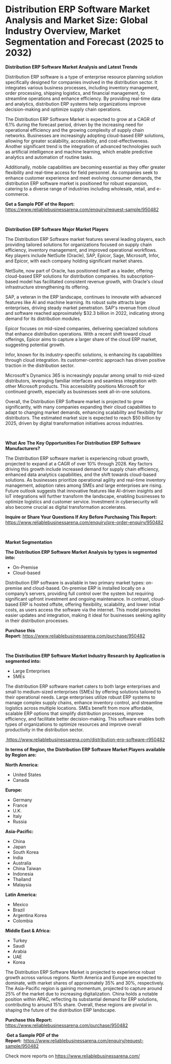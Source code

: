 <p><h1>Distribution ERP Software Market Analysis and Market Size: Global Industry Overview, Market Segmentation and Forecast (2025 to 2032)</h1></p><p><strong>Distribution ERP Software Market Analysis and Latest Trends</strong></p>
<p><p>Distribution ERP software is a type of enterprise resource planning solution specifically designed for companies involved in the distribution sector. It integrates various business processes, including inventory management, order processing, shipping logistics, and financial management, to streamline operations and enhance efficiency. By providing real-time data and analytics, distribution ERP systems help organizations improve decision-making and optimize supply chain operations.</p><p>The Distribution ERP Software Market is expected to grow at a CAGR of 6.1% during the forecast period, driven by the increasing need for operational efficiency and the growing complexity of supply chain networks. Businesses are increasingly adopting cloud-based ERP solutions, allowing for greater scalability, accessibility, and cost-effectiveness. Another significant trend is the integration of advanced technologies such as artificial intelligence and machine learning, which enable predictive analytics and automation of routine tasks.</p><p>Additionally, mobile capabilities are becoming essential as they offer greater flexibility and real-time access for field personnel. As companies seek to enhance customer experience and meet evolving consumer demands, the distribution ERP software market is positioned for robust expansion, catering to a diverse range of industries including wholesale, retail, and e-commerce.</p></p>
<p><strong>Get a Sample PDF of the Report:&nbsp;</strong> <a href="https://www.reliablebusinessarena.com/enquiry/request-sample/950482?utm_campaign=1871&utm_medium=2&utm_source=Github&utm_content=ia&utm_term=08032025&utm_id=distribution-erp-software">https://www.reliablebusinessarena.com/enquiry/request-sample/950482</a></p>
<p>&nbsp;</p>
<p><strong>Distribution ERP Software Major Market Players</strong></p>
<p><p>The Distribution ERP Software market features several leading players, each providing tailored solutions for organizations focused on supply chain efficiency, inventory management, and improved operational workflows. Key players include NetSuite (Oracle), SAP, Epicor, Sage, Microsoft, Infor, and Epicor, with each company holding significant market shares.</p><p>NetSuite, now part of Oracle, has positioned itself as a leader, offering cloud-based ERP solutions for distribution companies. Its subscription-based model has facilitated consistent revenue growth, with Oracle's cloud infrastructure strengthening its offering.</p><p>SAP, a veteran in the ERP landscape, continues to innovate with advanced features like AI and machine learning. Its robust suite attracts large enterprises, driving steady market penetration. SAP's revenue from cloud and software reached approximately $32.3 billion in 2022, indicating strong demand for its distribution modules.</p><p>Epicor focuses on mid-sized companies, delivering specialized solutions that enhance distribution operations. With a recent shift toward cloud offerings, Epicor aims to capture a larger share of the cloud ERP market, suggesting potential growth.</p><p>Infor, known for its industry-specific solutions, is enhancing its capabilities through cloud integration. Its customer-centric approach has driven positive traction in the distribution sector.</p><p>Microsoft's Dynamics 365 is increasingly popular among small to mid-sized distributors, leveraging familiar interfaces and seamless integration with other Microsoft products. This accessibility positions Microsoft for continued growth, especially as businesses seek all-in-one solutions.</p><p>Overall, the Distribution ERP Software market is projected to grow significantly, with many companies expanding their cloud capabilities to adapt to changing market demands, enhancing scalability and flexibility for distributors. The estimated market size is expected to reach $50 billion by 2025, driven by digital transformation initiatives across industries.</p></p>
<p>&nbsp;</p>
<p><strong>What Are The Key Opportunities For Distribution ERP Software Manufacturers?</strong></p>
<p><p>The Distribution ERP software market is experiencing robust growth, projected to expand at a CAGR of over 10% through 2028. Key factors driving this growth include increased demand for supply chain efficiency, enhanced data analytics capabilities, and the shift towards cloud-based solutions. As businesses prioritize operational agility and real-time inventory management, adoption rates among SMEs and large enterprises are rising. Future outlook suggests that innovative features like AI-driven insights and IoT integrations will further transform the landscape, enabling businesses to optimize logistics and customer service. Investment in cybersecurity will also become crucial as digital transformation accelerates.</p></p>
<p><strong>Inquire or Share Your Questions If Any Before Purchasing This Report:</strong> <a href="https://www.reliablebusinessarena.com/enquiry/pre-order-enquiry/950482?utm_campaign=1871&utm_medium=2&utm_source=Github&utm_content=ia&utm_term=08032025&utm_id=distribution-erp-software">https://www.reliablebusinessarena.com/enquiry/pre-order-enquiry/950482</a></p>
<p>&nbsp;</p>
<p><strong>Market Segmentation</strong></p>
<p><strong>The Distribution ERP Software Market Analysis by types is segmented into:</strong></p>
<p><ul><li>On-Premise</li><li>Cloud-based</li></ul></p>
<p><p>Distribution ERP software is available in two primary market types: on-premise and cloud-based. On-premise ERP is installed locally on a company’s servers, providing full control over the system but requiring significant upfront investment and ongoing maintenance. In contrast, cloud-based ERP is hosted offsite, offering flexibility, scalability, and lower initial costs, as users access the software via the internet. This model promotes easier updates and integration, making it ideal for businesses seeking agility in their distribution processes.</p></p>
<p><strong>Purchase this Report:&nbsp;</strong><a href="https://www.reliablebusinessarena.com/purchase/950482?utm_campaign=1871&utm_medium=2&utm_source=Github&utm_content=ia&utm_term=08032025&utm_id=distribution-erp-software">https://www.reliablebusinessarena.com/purchase/950482</a></p>
<p>&nbsp;</p>
<p><strong>The Distribution ERP Software Market Industry Research by Application is segmented into:</strong></p>
<p><ul><li>Large Enterprises</li><li>SMEs</li></ul></p>
<p><p>The distribution ERP software market caters to both large enterprises and small to medium-sized enterprises (SMEs) by offering solutions tailored to their operational needs. Large enterprises utilize robust ERP systems to manage complex supply chains, enhance inventory control, and streamline logistics across multiple locations. SMEs benefit from more affordable, scalable ERP options that simplify distribution processes, improve efficiency, and facilitate better decision-making. This software enables both types of organizations to optimize resources and improve overall productivity in the distribution sector.</p></p>
<p><a href="https://www.reliablebusinessarena.com/distribution-erp-software-r950482?utm_campaign=1871&utm_medium=2&utm_source=Github&utm_content=ia&utm_term=08032025&utm_id=distribution-erp-software">&nbsp;https://www.reliablebusinessarena.com/distribution-erp-software-r950482</a></p>
<p><strong>In terms of Region, the Distribution ERP Software Market Players available by Region are:</strong></p>
<p>
    <p> <strong> North America: </strong>
        <ul>
            <li>United States</li>
            <li>Canada</li>
        </ul>
        </p> 
    <p> <strong> Europe: </strong>
        <ul>
            <li>Germany</li>
            <li>France</li>
            <li>U.K.</li>
            <li>Italy</li>
            <li>Russia</li>
        </ul>
        </p> 
    <p> <strong> Asia-Pacific: </strong>
        <ul>
            <li>China</li>
            <li>Japan</li>
            <li>South Korea</li>
            <li>India</li>
            <li>Australia</li>
            <li>China Taiwan</li>
            <li>Indonesia</li>
            <li>Thailand</li>
            <li>Malaysia</li>
        </ul>
        </p> 
    <p> <strong> Latin America: </strong>
        <ul>
            <li>Mexico</li>
            <li>Brazil</li>
            <li>Argentina Korea</li>
            <li>Colombia</li>
        </ul>
        </p> 
    <p> <strong> Middle East & Africa: </strong>
        <ul>
            <li>Turkey</li>
            <li>Saudi</li>
            <li>Arabia</li>
            <li>UAE</li>
            <li>Korea</li>
        </ul>
    </p>
    </p>
<p><p>The Distribution ERP Software Market is projected to experience robust growth across various regions. North America and Europe are expected to dominate, with market shares of approximately 35% and 30%, respectively. The Asia-Pacific region is gaining momentum, projected to capture around 25% of the market due to increasing digitalization. China holds a notable position within APAC, reflecting its substantial demand for ERP solutions, contributing to around 15% share. Overall, these regions are pivotal in shaping the future of the distribution ERP landscape.</p></p>
<p><strong>Purchase this Report: </strong><a href="https://www.reliablebusinessarena.com/purchase/950482?utm_campaign=1871&utm_medium=2&utm_source=Github&utm_content=ia&utm_term=08032025&utm_id=distribution-erp-software">https://www.reliablebusinessarena.com/purchase/950482</a></p>
<p>&nbsp;<strong>Get a Sample PDF of the Report:&nbsp;&nbsp;</strong><a href="https://www.reliablebusinessarena.com/enquiry/request-sample/950482?utm_campaign=1871&utm_medium=2&utm_source=Github&utm_content=ia&utm_term=08032025&utm_id=distribution-erp-software">https://www.reliablebusinessarena.com/enquiry/request-sample/950482</a></p>
<p><strong></strong></p>
<p>Check more reports on <a href="https://www.reliablebusinessarena.com/?utm_campaign=1871&utm_medium=2&utm_source=Github&utm_content=ia&utm_term=08032025&utm_id=distribution-erp-software">https://www.reliablebusinessarena.com/</a></p>